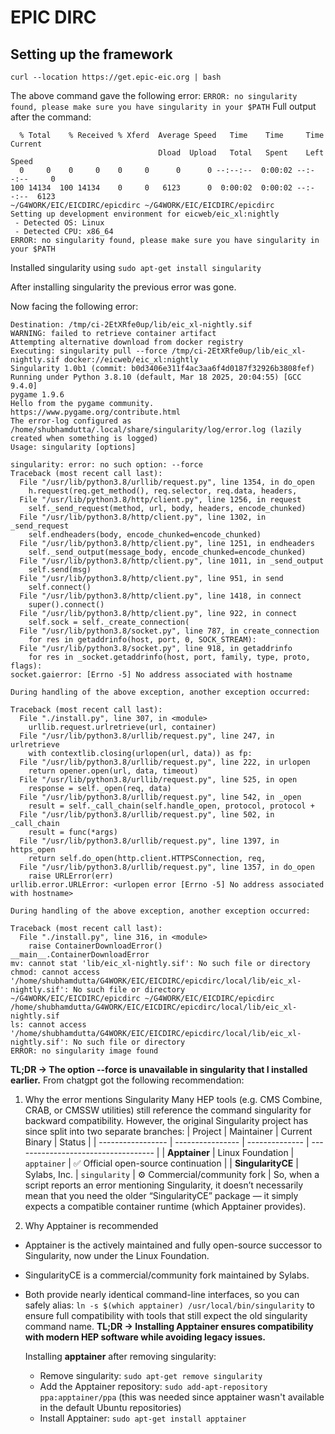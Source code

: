 # EPIC DIRC

## Setting up the framework
```curl --location https://get.epic-eic.org | bash```

The above command gave the following error:
```ERROR: no singularity found, please make sure you have singularity in your $PATH```
Full output after the command:
```
  % Total    % Received % Xferd  Average Speed   Time    Time     Time  Current
                                 Dload  Upload   Total   Spent    Left  Speed
  0     0    0     0    0     0      0      0 --:--:--  0:00:02 --:--:--     0
100 14134  100 14134    0     0   6123      0  0:00:02  0:00:02 --:--:--  6123
~/G4WORK/EIC/EICDIRC/epicdirc ~/G4WORK/EIC/EICDIRC/epicdirc
Setting up development environment for eicweb/eic_xl:nightly
 - Detected OS: Linux
 - Detected CPU: x86_64
ERROR: no singularity found, please make sure you have singularity in your $PATH
```

Installed singularity using ```sudo apt-get install singularity```

After installing singularity the previous error was gone. 

Now facing the following error:
```
Destination: /tmp/ci-2EtXRfe0up/lib/eic_xl-nightly.sif
WARNING: failed to retrieve container artifact
Attempting alternative download from docker registry
Executing: singularity pull --force /tmp/ci-2EtXRfe0up/lib/eic_xl-nightly.sif docker://eicweb/eic_xl:nightly
Singularity 1.0b1 (commit: b0d3406e311f4ac3aa6f4d0187f32926b3808fef)
Running under Python 3.8.10 (default, Mar 18 2025, 20:04:55) [GCC 9.4.0]
pygame 1.9.6
Hello from the pygame community. https://www.pygame.org/contribute.html
The error-log configured as /home/shubhamdutta/.local/share/singularity/log/error.log (lazily created when something is logged)
Usage: singularity [options]

singularity: error: no such option: --force
Traceback (most recent call last):
  File "/usr/lib/python3.8/urllib/request.py", line 1354, in do_open
    h.request(req.get_method(), req.selector, req.data, headers,
  File "/usr/lib/python3.8/http/client.py", line 1256, in request
    self._send_request(method, url, body, headers, encode_chunked)
  File "/usr/lib/python3.8/http/client.py", line 1302, in _send_request
    self.endheaders(body, encode_chunked=encode_chunked)
  File "/usr/lib/python3.8/http/client.py", line 1251, in endheaders
    self._send_output(message_body, encode_chunked=encode_chunked)
  File "/usr/lib/python3.8/http/client.py", line 1011, in _send_output
    self.send(msg)
  File "/usr/lib/python3.8/http/client.py", line 951, in send
    self.connect()
  File "/usr/lib/python3.8/http/client.py", line 1418, in connect
    super().connect()
  File "/usr/lib/python3.8/http/client.py", line 922, in connect
    self.sock = self._create_connection(
  File "/usr/lib/python3.8/socket.py", line 787, in create_connection
    for res in getaddrinfo(host, port, 0, SOCK_STREAM):
  File "/usr/lib/python3.8/socket.py", line 918, in getaddrinfo
    for res in _socket.getaddrinfo(host, port, family, type, proto, flags):
socket.gaierror: [Errno -5] No address associated with hostname

During handling of the above exception, another exception occurred:

Traceback (most recent call last):
  File "./install.py", line 307, in <module>
    urllib.request.urlretrieve(url, container)
  File "/usr/lib/python3.8/urllib/request.py", line 247, in urlretrieve
    with contextlib.closing(urlopen(url, data)) as fp:
  File "/usr/lib/python3.8/urllib/request.py", line 222, in urlopen
    return opener.open(url, data, timeout)
  File "/usr/lib/python3.8/urllib/request.py", line 525, in open
    response = self._open(req, data)
  File "/usr/lib/python3.8/urllib/request.py", line 542, in _open
    result = self._call_chain(self.handle_open, protocol, protocol +
  File "/usr/lib/python3.8/urllib/request.py", line 502, in _call_chain
    result = func(*args)
  File "/usr/lib/python3.8/urllib/request.py", line 1397, in https_open
    return self.do_open(http.client.HTTPSConnection, req,
  File "/usr/lib/python3.8/urllib/request.py", line 1357, in do_open
    raise URLError(err)
urllib.error.URLError: <urlopen error [Errno -5] No address associated with hostname>

During handling of the above exception, another exception occurred:

Traceback (most recent call last):
  File "./install.py", line 316, in <module>
    raise ContainerDownloadError()
__main__.ContainerDownloadError
mv: cannot stat 'lib/eic_xl-nightly.sif': No such file or directory
chmod: cannot access '/home/shubhamdutta/G4WORK/EIC/EICDIRC/epicdirc/local/lib/eic_xl-nightly.sif': No such file or directory
~/G4WORK/EIC/EICDIRC/epicdirc ~/G4WORK/EIC/EICDIRC/epicdirc
/home/shubhamdutta/G4WORK/EIC/EICDIRC/epicdirc/local/lib/eic_xl-nightly.sif
ls: cannot access '/home/shubhamdutta/G4WORK/EIC/EICDIRC/epicdirc/local/lib/eic_xl-nightly.sif': No such file or directory
ERROR: no singularity image found
```
**TL;DR -> The option --force is unavailable in singularity that I installed earlier.** From chatgpt got the following recommendation: 

1. Why the error mentions Singularity
Many HEP tools (e.g. CMS Combine, CRAB, or CMSSW utilities) still reference the command singularity for backward compatibility.
However, the original Singularity project has since split into two separate branches:
| Project           | Maintainer       | Current Binary | Status                              |
| ----------------- | ---------------- | -------------- | ----------------------------------- |
| **Apptainer**     | Linux Foundation | `apptainer`    | ✅ Official open-source continuation |
| **SingularityCE** | Sylabs, Inc.     | `singularity`  | ⚙️ Commercial/community fork        |
So, when a script reports an error mentioning Singularity, it doesn’t necessarily mean that you need the older “SingularityCE” package — it simply expects a compatible container runtime (which Apptainer provides).

2. Why Apptainer is recommended
* Apptainer is the actively maintained and fully open-source successor to Singularity, now under the Linux Foundation.
* SingularityCE is a commercial/community fork maintained by Sylabs.
* Both provide nearly identical command-line interfaces, so you can safely alias:
  ```ln -s $(which apptainer) /usr/local/bin/singularity```
  to ensure full compatibility with tools that still expect the old singularity command name.
**TL;DR -> Installing Apptainer ensures compatibility with modern HEP software while avoiding legacy issues.**

  Installing **apptainer** after removing singularity:
  * Remove singularity: ```sudo apt-get remove singularity``` 
  * Add the Apptainer repository: ```sudo add-apt-repository ppa:apptainer/ppa``` (this was needed since apptainer wasn't available in the default Ubuntu repositories) 
  * Install Apptainer: ```sudo apt-get install apptainer```

